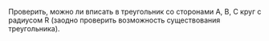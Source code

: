 Проверить, можно ли вписать в треугольник со сторонами A, B, C круг с радиусом R (заодно проверить возможность существования треугольника).
